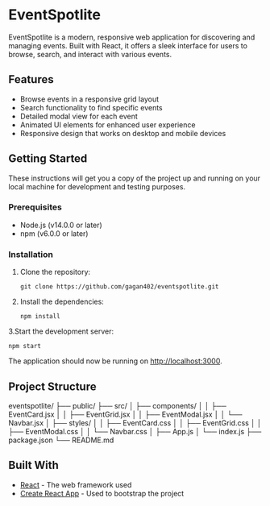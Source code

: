 # EventSpotlite

EventSpotlite is a modern, responsive web application for discovering and managing events. Built with React, it offers a sleek interface for users to browse, search, and interact with various events.

## Features

- Browse events in a responsive grid layout
- Search functionality to find specific events
- Detailed modal view for each event
- Animated UI elements for enhanced user experience
- Responsive design that works on desktop and mobile devices

## Getting Started

These instructions will get you a copy of the project up and running on your local machine for development and testing purposes.

### Prerequisites
- Node.js (v14.0.0 or later)
- npm (v6.0.0 or later)

### Installation

1. Clone the repository:
   ```
   git clone https://github.com/gagan402/eventspotlite.git
   ```

2. Install the dependencies:
   ```
   npm install
   ```

3.Start the development server:
   ```
   npm start
   ```

The application should now be running on [http://localhost:3000](http://localhost:3000).

## Project Structure
eventspotlite/
├── public/
├── src/
│ ├── components/
│ │ ├── EventCard.jsx
│ │ ├── EventGrid.jsx
│ │ ├── EventModal.jsx
│ │ └── Navbar.jsx
│ ├── styles/
│ │ ├── EventCard.css
│ │ ├── EventGrid.css
│ │ ├── EventModal.css
│ │ └── Navbar.css
│ ├── App.js
│ └── index.js
├── package.json
└── README.md

## Built With

- [React](https://reactjs.org/) - The web framework used
- [Create React App](https://create-react-app.dev/) - Used to bootstrap the project
